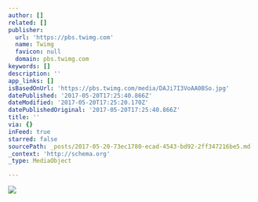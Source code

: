 ```yaml
---
author: []
related: []
publisher:
  url: 'https://pbs.twimg.com'
  name: Twimg
  favicon: null
  domain: pbs.twimg.com
keywords: []
description: ''
app_links: []
isBasedOnUrl: 'https://pbs.twimg.com/media/DAJi7I3VoAA0BSo.jpg'
datePublished: '2017-05-20T17:25:40.866Z'
dateModified: '2017-05-20T17:25:20.170Z'
datePublishedOriginal: '2017-05-20T17:25:40.866Z'
title: ''
via: {}
inFeed: true
starred: false
sourcePath: _posts/2017-05-20-73ec1780-ecad-4543-bd92-2ff347216be5.md
_context: 'http://schema.org'
_type: MediaObject

---
```

<article style=""><img src="https://pbs.twimg.com/media/DAJi7I3VoAA0BSo.jpg" /></article>